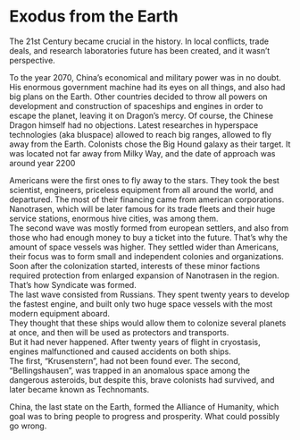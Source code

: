 <h1>Exodus from the Earth</h1>
<p>The 21st Century became crucial in the history. In local conflicts, trade deals, and research laboratories future has been created, and it wasn’t perspective. </p>
<p>To the year 2070, China’s economical and military power was in no doubt. His enormous government machine had its eyes on all things, and also had big plans on the Earth. Other countries decided to throw all powers on development and construction of spaceships and engines in order to escape the planet, leaving it on Dragon’s mercy. Of course, the Chinese Dragon himself had no objections.
Latest researches in hyperspace technologies (aka bluspace) allowed to reach big ranges, allowed to fly away from the Earth. Colonists chose the Big Hound galaxy as their target. It was located not far away from Milky Way, and the date of approach was around year 2200</p>
<p>Americans were the first ones to fly away to the stars. They took the best scientist, engineers, priceless equipment from all around the world, and departured. The most of their financing came from american corporations. Nanotrasen, which will be later famous for its trade fleets and their huge service stations, enormous hive cities, was among them. 
<br>The second wave was mostly formed from european settlers, and also from those who had enough money to buy a ticket into the future. That’s why the amount of space vessels was higher. 
They settled wider than Americans, their focus was to form small and independent colonies and organizations. Soon after the colonization started, interests of these minor factions required protection from enlarged expansion of Nanotrasen in the region. That’s how Syndicate was formed.
<br>The last wave consisted from Russians. They spent twenty years to develop the fastest engine, and built only two huge space vessels with the most modern equipment aboard. 
<br>They thought that these ships would allow them to colonize several planets at once, and then will be used as protectors and transports. 
<br>But it had never happened. After twenty years of flight in cryostasis, engines malfunctioned and caused accidents on both ships. 
<br>The first, “Krusenstern”, had not been found ever. The second, “Bellingshausen”, was trapped in an anomalous space among the dangerous asteroids, but despite this, brave colonists had survived, and later became known as Technomants.</p>

<p>China, the last state on the Earth, formed the Alliance of Humanity, which goal was to bring people to progress and prosperity. 
What could possibly go wrong.</p>
